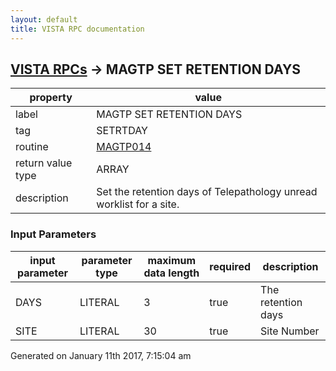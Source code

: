```yaml
---
layout: default
title: VISTA RPC documentation
---
```




## [VISTA RPCs](TableOfContent.md) &#8594; MAGTP SET RETENTION DAYS 

 property | value 
--- | --- 
 label | MAGTP SET RETENTION DAYS
 tag | SETRTDAY
 routine | [MAGTP014](http://code.osehra.org/dox/Routine_MAGTP014_source.html)
 return value type | ARRAY
 description | Set the retention days of Telepathology unread worklist for a site.

### Input Parameters

| input parameter | parameter type | maximum data length | required | description | 
| --- | --- | --- | --- | --- | 
| DAYS | LITERAL | 3 | true | The retention days | 
| SITE | LITERAL | 30 | true | Site Number | 




 Generated on January 11th 2017, 7:15:04 am